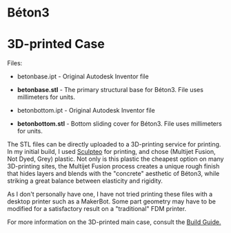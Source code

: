 # Béton3
# 3D-printed Case

Files:

- betonbase.ipt - Original Autodesk Inventor file
- **betonbase.stl** - The primary structural base for Béton3.  File uses millimeters for units.

- betonbottom.ipt - Original Autodesk Inventor file
- **betonbottom.stl** - Bottom sliding cover for Béton3.  File uses millimeters for units.

The STL files can be directly uploaded to a 3D-printing service for printing.  In my initial build, I used [Sculpteo](https://www.sculpteo.com/en/) for printing, and chose (Multijet Fusion, Not Dyed, Grey) plastic.  Not only is this plastic the cheapest option on many 3D-printing sites, the Multijet Fusion process creates a unique rough finish that hides layers and blends with the "concrete" aesthetic of Béton3, while striking a great balance between elasticity and rigidity.

As I don't personally have one, I have not tried printing these files with a desktop printer such as a MakerBot.  Some part geometry may have to be modified for a satisfactory result on a "traditional" FDM printer.

For more information on the 3D-printed main case, consult the [Build Guide.](https://github.com/adamlechowicz/Beton3/tree/master/Build%20Guide)

